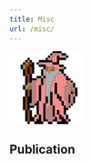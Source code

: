 ```yaml
---
title: Misc
url: /misc/
---
```


<img
  id="main-image"
  src="/images/partywizard.gif"
  alt="Kellen Face">
<!-- <img src="/images/partywizard.gif" style="max-width:15%;min-width:40px;float:right;" alt="Github repo" />(https://github.com/goodroot/hugo-classic) -->


## Publication